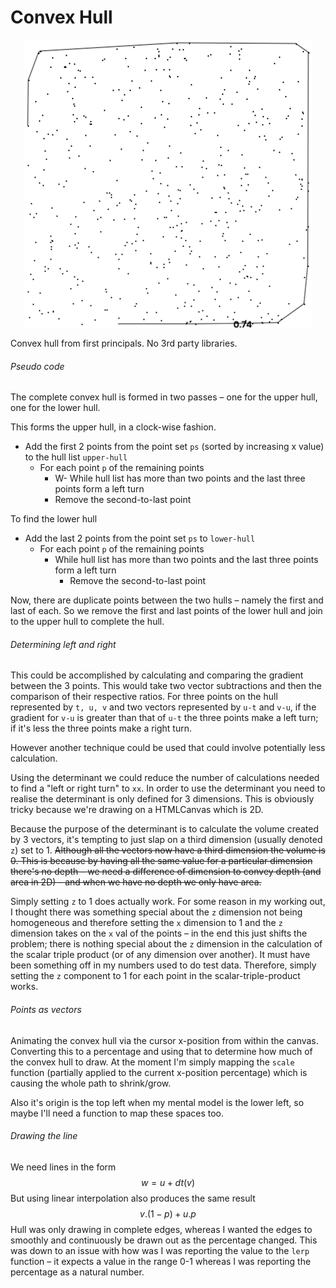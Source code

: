 # Convex Hull



<img src="https://github.com/mrgoldair/convex-hull/blob/master/screenshot.png" style="display:block; margin:0 auto;"/>



Convex hull from first principals. No 3rd party libraries.

###### Pseudo code

The complete convex hull is formed in two passes – one for the upper hull, one for the lower hull.

This forms the upper hull, in a clock-wise fashion.

- Add the first 2 points from the point set `ps` (sorted by increasing x value) to the hull list `upper-hull`
  	- For each point `p` of the remaining points
  		- W- While hull list has more than two points and the last three points form a left turn
  	     - Remove the second-to-last point

To find the lower hull

- Add the last 2 points from the point set `ps` to `lower-hull`
  - For each point `p` of the remaining points
    - While hull list has more than two points and the last three points form a left turn
      - Remove the second-to-last point

Now, there are duplicate points between the two hulls – namely the first and last of each. So we remove the first and last points of the lower hull and join to the upper hull to complete the hull.



###### Determining left and right

This could be accomplished by calculating and comparing the gradient between the 3 points. This would take two vector subtractions and then the comparison of their respective ratios. For three points on the hull represented by `t, u, v` and two vectors represented by `u-t` and `v-u`, if the gradient for `v-u` is greater than that of `u-t` the three points make a left turn; if it's less the three points make a right turn.

However another technique could be used that could involve potentially less calculation.

Using the determinant we could reduce the number of calculations needed to find a "left or right turn" to `xx`. In order to use the determinant you need to realise the   determinant is only defined for 3 dimensions. This is obviously tricky because we're drawing on a HTMLCanvas which is 2D.

Because the purpose of the determinant is to calculate the volume created by 3 vectors, it's tempting to just slap on a third dimension (usually denoted `z`) set to 1. ~~Although all the vectors now have a third dimension the volume is 0. This is because by having all the same value for a particular dimension there's no depth – we need a difference of dimension to convey depth (and area in 2D) – and when we have no depth we only have area.~~

Simply setting `z` to 1 does actually work. For some reason in my working out, I thought there was something special about the `z` dimension not being homogeneous and therefore setting the `x` dimension to 1 and the `z` dimension takes on the `x` val of the points – in the end this just shifts the problem; there is nothing special about the `z` dimension in the calculation of the scalar triple product (or of any dimension over another). It must have been something off in my numbers used to do test data. Therefore, simply setting the `z` component to 1 for each point in the scalar-triple-product works.

###### Points as vectors

Animating the convex hull via the cursor x-position from within the canvas. Converting this to a percentage and using that to determine how much of the convex hull to draw. At the moment I'm simply mapping the `scale` function (partially applied to the current x-position percentage) which is causing the whole path to shrink/grow.

Also it's origin is the top left when my mental model is the lower left, so maybe I'll need a function to map these spaces too.



###### Drawing the line

We need lines in the form
$$
w = u + dt(v)
$$
But using linear interpolation also produces the same result
$$
v.(1-p) + u.p
$$
Hull was only drawing in complete edges, whereas I wanted the edges to smoothly and continuously be drawn out as the percentage changed. This was down to an issue with how was I was reporting the value to the `lerp` function – it expects a value in the range 0-1 whereas I was reporting the percentage as a natural number.

